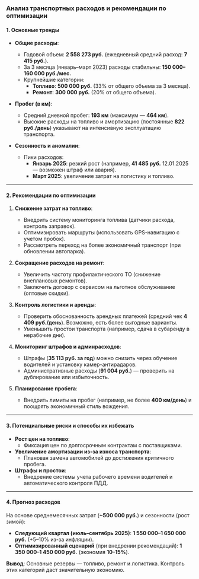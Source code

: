 ### **Анализ транспортных расходов и рекомендации по оптимизации**  

#### **1. Основные тренды**  
- **Общие расходы**:  
  - Годовой объем: **2 558 273 руб.** (ежедневный средний расход: **7 415 руб.**).  
  - За 3 месяца (январь–март 2023) расходы стабильны: **150 000–160 000 руб./мес.**  
  - Крупнейшие категории:  
    - **Топливо**: **500 000 руб.** (33% от общего объема за 3 месяца).  
    - **Ремонт**: **300 000 руб.** (20% от общего объема).  

- **Пробег (в км)**:  
  - Средний дневной пробег: **193 км** (максимум — **464 км**).  
  - Высокие расходы на топливо и амортизацию (постоянные **822 руб./день**) указывают на интенсивную эксплуатацию транспорта.  

- **Сезонность и аномалии**:  
  - Пики расходов:  
    - **Январь 2025**: резкий рост (например, **41 485 руб.** 12.01.2025 — возможен штраф или авария).  
    - **Март 2025**: увеличение затрат на логистику и топливо.  

---

#### **2. Рекомендации по оптимизации**  
1. **Снижение затрат на топливо**:  
   - Внедрить систему мониторинга топлива (датчики расхода, контроль заправок).  
   - Оптимизировать маршруты (использовать GPS-навигацию с учетом пробок).  
   - Рассмотреть переход на более экономичный транспорт (при обновлении автопарка).  

2. **Сокращение расходов на ремонт**:  
   - Увеличить частоту профилактического ТО (снижение внеплановых ремонтов).  
   - Заключить договор с сервисом на льготное обслуживание (оптовые скидки).  

3. **Контроль логистики и аренды**:  
   - Проверить обоснованность арендных платежей (средний чек **4 409 руб./день**). Возможно, есть более выгодные варианты.  
   - Уменьшить простои транспорта (например, сдача в субаренду в нерабочие дни).  

4. **Мониторинг штрафов и админрасходов**:  
   - Штрафы (**35 113 руб. за год**) можно снизить через обучение водителей и установку камер-антирадаров.  
   - Административные расходы (**91 004 руб.**) — проверить на дублирование или избыточность.  

5. **Планирование пробега**:  
   - Внедрить лимиты на пробег (например, не более **400 км/день**) и поощрять экономичный стиль вождения.  

---

#### **3. Потенциальные риски и способы их избежать**  
- **Рост цен на топливо**:  
  - Фиксация цен по долгосрочным контрактам с поставщиками.  
- **Увеличение амортизации из-за износа транспорта**:  
  - Плановая замена автомобилей до достижения критичного пробега.  
- **Штрафы и простои**:  
  - Внедрение системы учета рабочего времени водителей и автоматического контроля ПДД.  

---

#### **4. Прогноз расходов**  
На основе среднемесячных затрат (**~500 000 руб.**) и сезонности (рост зимой):  
- **Следующий квартал (июль–сентябрь 2025)**: **1 550 000–1 650 000 руб.** (+5–10% из-за инфляции).  
- **Оптимизированный сценарий** (при внедрении рекомендаций): **1 350 000–1 450 000 руб.** (экономия **10–15%**).  

**Вывод**: Основные резервы — топливо, ремонт и логистика. Контроль этих категорий даст значительную экономию.